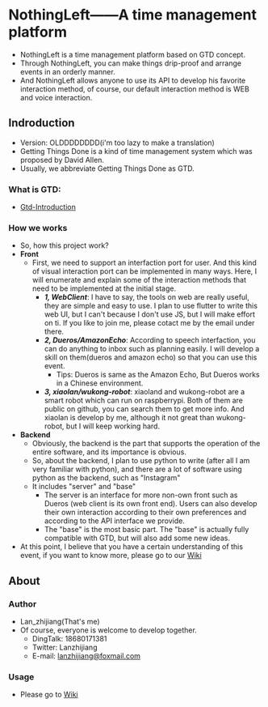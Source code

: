 # NothingLeft——A time management platform
- NothingLeft is a time management platform based on GTD concept.
- Through NothingLeft, you can make things drip-proof and arrange events in an orderly manner.
- And NothingLeft allows anyone to use its API to develop his favorite interaction method, of course, our default interaction method is WEB and voice interaction.

## Indroduction
- Version: OLDDDDDDDD(i'm too lazy to make a translation)
- Getting Things Done is a kind of time management system which was proposed by David Allen.
- Usually, we abbreviate Getting Things Done as GTD.

### What is GTD:
- [Gtd-Introduction](./GTD.md)

### How we works
- So, how this project work?
- **Front**
  - First, we need to support an interfaction port for user. And this kind of visual interaction port can be implemented in many ways. Here, I will enumerate and explain some of the interaction methods that need to be implemented at the initial stage.
    - ***1, WebClient***: I have to say, the tools on web are really useful, they are simple and easy to use. I plan to use flutter to write this web UI, but I can't because I don't use JS, but I will make effort on ti. If you like to join me, please cotact me by the email under there.
    - ***2, Dueros/AmazonEcho***: According to speech interfaction, you can do anything to inbox such as planning easily. I will develop a skill on them(dueros and amazon echo) so that you can use this event.
      - Tips: Dueros is same as the Amazon Echo, But Dueros works in a Chinese environment.
    - ***3, xiaolan/wukong-robot***: xiaoland and wukong-robot are a smart robot which can run on raspberrypi. Both of them are public on github, you can search them to get more info. And xiaolan is develop by me, although it not great than wukong-robot, but I will keep working hard.
- **Backend**
  - Obviously, the backend is the part that supports the operation of the entire software, and its importance is obvious.
  - So, about the backend, I plan to use python to write (after all I am very familiar with python), and there are a lot of software using python as the backend, such as "Instagram"
  - It includes "server" and "base"
    - The server is an interface for more non-own front such as Dueros (web client is its own front end). Users can also develop their own interaction according to their own preferences and according to the API interface we provide.
    - The "base" is the most basic part. The "base" is actually fully compatible with GTD, but will also add some new ideas.
- At this point, I believe that you have a certain understanding of this event, if you want to know more, please go to our [Wiki](https://github.com/xiaoland/GettingThingsDone/wiki)

## About

### Author
- Lan_zhijiang(That's me)
- Of course, everyone is welcome to develop together.
  - DingTalk: 18680171381
  - Twitter: Lanzhijiang
  - E-mail: lanzhijiang@foxmail.com

### Usage
- Please go to [Wiki](https:/github.com/xiaoland/GettingThinsDone/wiki)
